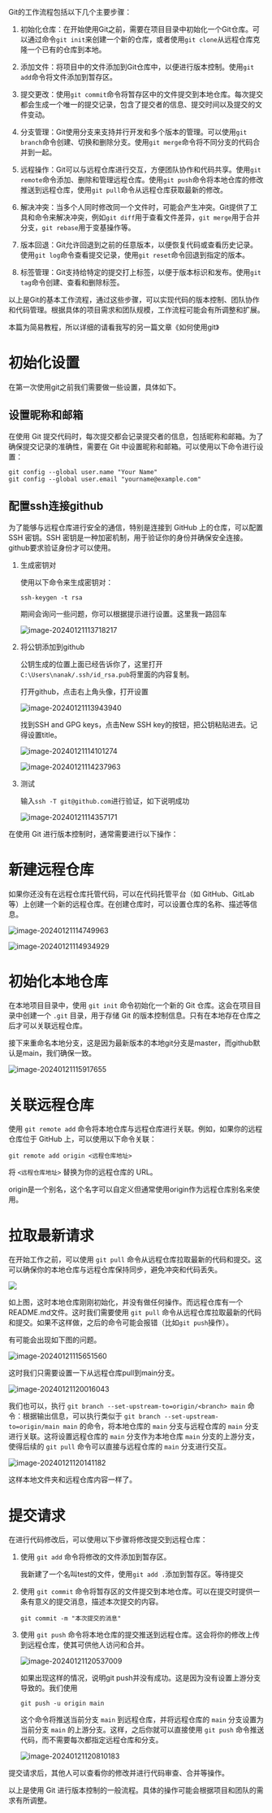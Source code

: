 Git的工作流程包括以下几个主要步骤：

1. 初始化仓库：在开始使用Git之前，需要在项目目录中初始化一个Git仓库。可以通过命令`git init`来创建一个新的仓库，或者使用`git clone`从远程仓库克隆一个已有的仓库到本地。

2. 添加文件：将项目中的文件添加到Git仓库中，以便进行版本控制。使用`git add`命令将文件添加到暂存区。

3. 提交更改：使用`git commit`命令将暂存区中的文件提交到本地仓库。每次提交都会生成一个唯一的提交记录，包含了提交者的信息、提交时间以及提交的文件变动。

4. 分支管理：Git使用分支来支持并行开发和多个版本的管理。可以使用`git branch`命令创建、切换和删除分支。使用`git merge`命令将不同分支的代码合并到一起。

5. 远程操作：Git可以与远程仓库进行交互，方便团队协作和代码共享。使用`git remote`命令添加、删除和管理远程仓库。使用`git push`命令将本地仓库的修改推送到远程仓库，使用`git pull`命令从远程仓库获取最新的修改。

6. 解决冲突：当多个人同时修改同一个文件时，可能会产生冲突。Git提供了工具和命令来解决冲突，例如`git diff`用于查看文件差异，`git merge`用于合并分支，`git rebase`用于变基操作等。

7. 版本回退：Git允许回退到之前的任意版本，以便恢复代码或查看历史记录。使用`git log`命令查看提交记录，使用`git reset`命令回退到指定的版本。

8. 标签管理：Git支持给特定的提交打上标签，以便于版本标识和发布。使用`git tag`命令创建、查看和删除标签。

以上是Git的基本工作流程，通过这些步骤，可以实现代码的版本控制、团队协作和代码管理。根据具体的项目需求和团队规模，工作流程可能会有所调整和扩展。

本篇为简易教程，所以详细的请看我写的另一篇文章《如何使用git》

# 初始化设置

在第一次使用git之前我们需要做一些设置，具体如下。

## 设置昵称和邮箱

在使用 Git 提交代码时，每次提交都会记录提交者的信息，包括昵称和邮箱。为了确保提交记录的准确性，需要在 Git 中设置昵称和邮箱。可以使用以下命令进行设置：

```shell
git config --global user.name "Your Name"
git config --global user.email "yourname@example.com"
```

## 配置ssh连接github

为了能够与远程仓库进行安全的通信，特别是连接到 GitHub 上的仓库，可以配置 SSH 密钥。SSH 密钥是一种加密机制，用于验证你的身份并确保安全连接。github要求验证身份才可以使用。

1. 生成密钥对

   使用以下命令来生成密钥对：

   ```shell
   ssh-keygen -t rsa
   ```

   期间会询问一些问题，你可以根据提示进行设置。这里我一路回车

   ![image-20240121113718217](https://nanak-img.oss-cn-beijing.aliyuncs.com/img/image-20240121113718217.png)

2. 将公钥添加到github

   公钥生成的位置上面已经告诉你了，这里打开`C:\Users\nanak/.ssh/id_rsa.pub`将里面的内容复制。

   打开github，点击右上角头像，打开设置

   ![image-20240121113943940](https://nanak-img.oss-cn-beijing.aliyuncs.com/img/image-20240121113943940.png)

   找到SSH and GPG keys，点击New SSH key的按钮，把公钥粘贴进去。记得设置title。

   ![image-20240121114101274](https://nanak-img.oss-cn-beijing.aliyuncs.com/img/image-20240121114101274.png)

   ![image-20240121114237963](https://nanak-img.oss-cn-beijing.aliyuncs.com/img/image-20240121114237963.png)

3. 测试

   输入`ssh -T git@github.com`进行验证，如下说明成功

   ![image-20240121114357171](https://nanak-img.oss-cn-beijing.aliyuncs.com/img/image-20240121114357171.png)

在使用 Git 进行版本控制时，通常需要进行以下操作：

# 新建远程仓库
如果你还没有在远程仓库托管代码，可以在代码托管平台（如 GitHub、GitLab 等）上创建一个新的远程仓库。在创建仓库时，可以设置仓库的名称、描述等信息。

![image-20240121114749963](https://nanak-img.oss-cn-beijing.aliyuncs.com/img/image-20240121114749963.png)

![image-20240121114934929](https://nanak-img.oss-cn-beijing.aliyuncs.com/img/image-20240121114934929.png)

# 初始化本地仓库
在本地项目目录中，使用 `git init` 命令初始化一个新的 Git 仓库。这会在项目目录中创建一个 `.git` 目录，用于存储 Git 的版本控制信息。只有在本地存在仓库之后才可以关联远程仓库。

接下来重命名本地分支，这是因为最新版本的本地git分支是master，而github默认是main，我们确保一致。

![image-20240121115917655](https://nanak-img.oss-cn-beijing.aliyuncs.com/img/image-20240121115917655.png)

# 关联远程仓库
使用 `git remote add` 命令将本地仓库与远程仓库进行关联。例如，如果你的远程仓库位于 GitHub 上，可以使用以下命令关联：
```
git remote add origin <远程仓库地址>
```
将 `<远程仓库地址>` 替换为你的远程仓库的 URL。

origin是一个别名，这个名字可以自定义但通常使用origin作为远程仓库别名来使用。

# 拉取最新请求
在开始工作之前，可以使用 `git pull` 命令从远程仓库拉取最新的代码和提交。这可以确保你的本地仓库与远程仓库保持同步，避免冲突和代码丢失。

![](https://nanak-img.oss-cn-beijing.aliyuncs.com/img/image-20240121115353814.png)

如上图，这时本地仓库刚刚初始化，并没有做任何操作。而远程仓库有一个README.md文件。这时我们需要使用 `git pull` 命令从远程仓库拉取最新的代码和提交。如果不这样做，之后的命令可能会报错（比如`git push`操作）。

有可能会出现如下图的问题。

![image-20240121115651560](https://nanak-img.oss-cn-beijing.aliyuncs.com/img/image-20240121115651560.png)

这时我们只需要设置一下从远程仓库pull到main分支。

![image-20240121120016043](https://nanak-img.oss-cn-beijing.aliyuncs.com/img/image-20240121120016043.png)

我们也可以，执行 `git branch --set-upstream-to=origin/<branch> main` 命令：根据输出信息，可以执行类似于 `git branch --set-upstream-to=origin/main main` 的命令，将本地仓库的 `main` 分支与远程仓库的 `main` 分支进行关联。这将设置远程仓库的 `main` 分支作为本地仓库 `main` 分支的上游分支，使得后续的 `git pull` 命令可以直接与远程仓库的 `main` 分支进行交互。

![image-20240121120141182](https://nanak-img.oss-cn-beijing.aliyuncs.com/img/image-20240121120141182.png)

这样本地文件夹和远程仓库内容一样了。

# 提交请求
在进行代码修改后，可以使用以下步骤将修改提交到远程仓库：

1. 使用 `git add` 命令将修改的文件添加到暂存区。

   我新建了一个名叫test的文件，使用`git add .`添加到暂存区。等待提交

2. 使用 `git commit` 命令将暂存区的文件提交到本地仓库。可以在提交时提供一条有意义的提交消息，描述本次提交的内容。

   `git commit -m "本次提交的消息"`

3. 使用 `git push` 命令将本地仓库的提交推送到远程仓库。这会将你的修改上传到远程仓库，使其可供他人访问和合并。

   ![image-20240121120537009](https://nanak-img.oss-cn-beijing.aliyuncs.com/img/image-20240121120537009.png)

   如果出现这样的情况，说明git push并没有成功。这是因为没有设置上游分支导致的。我们使用

   ```shell
   git push -u origin main
   ```

   这个命令将推送当前分支 `main` 到远程仓库，并将远程仓库的 `main` 分支设置为当前分支 `main` 的上游分支。这样，之后你就可以直接使用 `git push` 命令推送代码，而不需要每次都指定远程仓库和分支。

   ![image-20240121120810183](https://nanak-img.oss-cn-beijing.aliyuncs.com/img/image-20240121120810183.png)

提交请求后，其他人可以查看你的修改并进行代码审查、合并等操作。

以上是使用 Git 进行版本控制的一般流程。具体的操作可能会根据项目和团队的需求有所调整。





